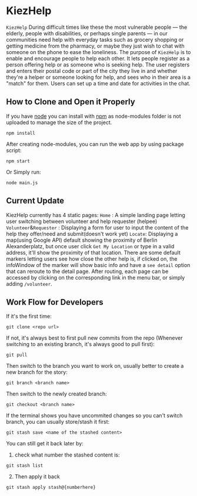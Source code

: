 # KiezHelp

`KiezHelp` During difficult times like these the most vulnerable people — the elderly, people
with disabilities, or perhaps single parents — in our communities need help with
everyday tasks such as grocery shopping or getting medicine from the pharmacy,
or maybe they just wish to chat with someone on the phone to ease the
loneliness. 
The purpose of `KiezHelp` is to enable and encourage people to help each other.
It lets people register as a person offering help or as someone who is seeking
help. The user registers and enters their postal code or part of the city they live in
and whether they're a helper or someone looking for help, and sees who in their
area is a "match" for them. Users can set up a time and date for activities in the
chat. 


## How to Clone and Open it Properly
If you have [node](http://nodejs.org/) you can install with [npm](http://npmjs.org) as node-modules folder is not uploaded to manage the size of the project.
```
npm install
```
After creating node-modules, you can run the web app by using package script:
```
npm start
```
Or Simply run:
```
node main.js
```

## Current Update
KiezHelp currently has 4 static pages:
`Home` : A simple landing page letting user switching between volunteer and help requester (helpee)
`Volunteer`&`Requester` : Displaying a form for user to input the content of the help they offer/need and submit(doesn't work yet)
`Locate`: Displaying a map(using Google API) default showing the proximity of Berlin Alexanderplatz, but once user click `Get My Location` or type in a valid address, it'll show the proximity of that location. There are some default markers letting users see how close the other help is, if clicked on, the infoWindow of the marker will show basic info and have a `see detail` option that can reroute to the detail page.
After routing, each page can be accessed by clicking on the corresponding link in the menu bar, or simply adding `/volunteer`.


## Work Flow for Developers
If it's the first time:
```
git clone <repo url>
```
If not, it's always best to first pull new commits from the repo (Whenever switching to an existing branch, it's always good to pull first):
```
git pull
```
Then switch to the branch you want to work on, usually better to create a new branch for the story:
```
git branch <branch name>
```
Then switch to the newly created branch:
```
git checkout <branch name>
```
If the terminal shows you have uncommited changes so you can't switch branch, you can usually store/stash it first:
```
git stash save <name of the stashed content>
```
You can still get it back later by:
1. check what number the stashed content is:
```
git stash list
```
2. Then apply it back
```
git stash apply stash@{numberhere}
```

